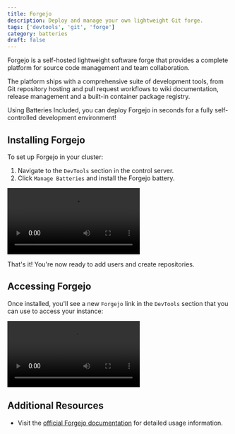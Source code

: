 ```yaml
---
title: Forgejo
description: Deploy and manage your own lightweight Git forge.
tags: ['devtools', 'git', 'forge']
category: batteries
draft: false
---
```


Forgejo is a self-hosted lightweight software forge that provides a complete
platform for source code management and team collaboration.

The platform ships with a comprehensive suite of development tools, from Git
repository hosting and pull request workflows to wiki documentation, release
management and a built-in container package registry.

Using Batteries Included, you can deploy Forgejo in seconds for a fully
self-controlled development environment!

## Installing Forgejo

To set up Forgejo in your cluster:

1. Navigate to the `DevTools` section in the control server.
2. Click `Manage Batteries` and install the Forgejo battery.

<video src="/videos/docs/forgejo/forgejo-install.mp4" controls></video>

That's it! You're now ready to add users and create repositories.

## Accessing Forgejo

Once installed, you'll see a new `Forgejo` link in the `DevTools` section that
you can use to access your instance:

<video src="/videos/docs/forgejo/forgejo-open.mp4" controls></video>

## Additional Resources

- Visit the [official Forgejo documentation](https://forgejo.org/docs/) for
  detailed usage information.
